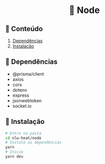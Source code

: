 <h1 align="center">📗 Node</h1>

## 📃 Conteúdo
  1. [Dependências](#-dependências)
  2. [Instalação](#-instalação)

## 📁 Dependências

  - @prisma/client
  - axios
  - cors
  - dotenv
  - express
  - jsonwebtoken
  - socket.io

## 📂 Instalação
  ```bash
  # Entre na pasta
  cd nlw-heat/node
  # Instale as dependências
  yarn
  # Inicie
  yarn dev
```
